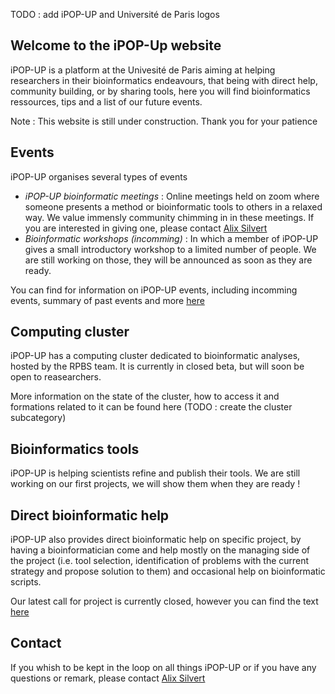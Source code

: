 TODO : add iPOP-UP and Université de Paris logos

## Welcome to the iPOP-Up website
iPOP-UP is a platform at the Univesité de Paris aiming at helping researchers in their bioinformatics endeavours, that being with direct help, community building, or by sharing tools, here you will find bioinformatics ressources, tips and a list of our future events.

Note : This website is still under construction. Thank you for your patience

## Events
iPOP-UP organises several types of events
- *iPOP-UP bioinformatic meetings* : Online meetings held on zoom where someone presents a method or bioinformatic tools to others in a relaxed way. We value immensly community chimming in in these meetings. If you are interested in giving one, please contact [Alix Silvert](mailto:alix.silvert@u-paris.fr)
- *Bioinformatic workshops (incomming)* : In which a member of iPOP-UP gives a small introductory workshop to a limited number of people. We are still working on those, they will be announced as soon as they are ready.

You can find for information on iPOP-UP events, including incomming events, summary of past events and more [here](/Pages/events.md)

## Computing cluster
iPOP-UP has a computing cluster dedicated to bioinformatic analyses, hosted by the RPBS team. It is currently in closed beta, but will soon be open to reasearchers.

More information on the state of the cluster, how to access it and formations related to it can be found here (TODO : create the cluster subcategory)

## Bioinformatics tools
iPOP-UP is helping scientists refine and publish their tools. We are still working on our first projects, we will show them when they are ready !

## Direct bioinformatic help
iPOP-UP also provides direct bioinformatic help on specific project, by having a bioinformatician come and help mostly on the managing side of the project (i.e. tool selection, identification of problems with the current strategy and propose solution to them) and occasional help on bioinformatic scripts.

Our latest call for project is currently closed, however you can find the text [here](/Media/call_for_projects_2021.pdf)

## Contact
If you whish to be kept in the loop on all things iPOP-UP or if you have any questions or remark, please contact [Alix Silvert](mailto:alix.silvert@u-paris.fr)
